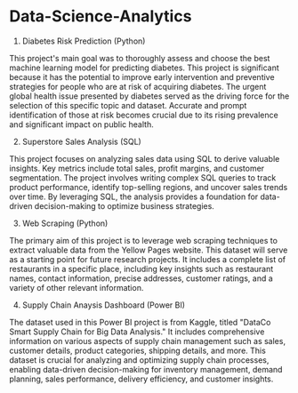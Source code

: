 # Data-Science-Analytics

1. Diabetes Risk Prediction (Python)

This project's main goal was to thoroughly assess and choose the best machine learning model for predicting diabetes. This project is significant because it has the potential to improve early intervention and preventive strategies for people who are at risk of acquiring diabetes. The urgent global health issue presented by diabetes served as the driving force for the selection of this specific topic and dataset. Accurate and prompt identification of those at risk becomes crucial due to its rising prevalence and significant impact on public health.

2. Superstore Sales Analysis (SQL)

This project focuses on analyzing sales data using SQL to derive valuable insights. Key metrics include total sales, profit margins, and customer segmentation. The project involves writing complex SQL queries to track product performance, identify top-selling regions, and uncover sales trends over time. By leveraging SQL, the analysis provides a foundation for data-driven decision-making to optimize business strategies.

3. Web Scraping (Python)

The primary aim of this project is to leverage web scraping techniques to extract valuable data from the Yellow Pages website. This dataset will serve as a starting point for future research projects. It includes a complete list of restaurants in a specific place, including key insights such as restaurant names, contact information, precise addresses, customer ratings, and a variety of other relevant information.

4. Supply Chain Anaysis Dashboard (Power BI)

The dataset used in this Power BI project is from Kaggle, titled "DataCo Smart Supply Chain for Big Data Analysis." It includes comprehensive information on various aspects of supply chain management such as sales, customer details, product categories, shipping details, and more. This dataset is crucial for analyzing and optimizing supply chain processes, enabling data-driven decision-making for inventory management, demand planning, sales performance, delivery efficiency, and customer insights.
